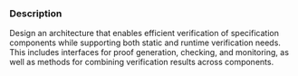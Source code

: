 ### Description

Design an architecture that enables efficient verification of specification components while supporting both static and runtime verification needs. This includes interfaces for proof generation, checking, and monitoring, as well as methods for combining verification results across components.
